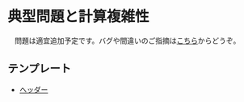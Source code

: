 # **典型問題と計算複雑性**
　問題は適宜追加予定です。バグや間違いのご指摘は[こちら](https://github.com/RTnF/RTnF.github.io/issues)からどうぞ。

## テンプレート
- [ヘッダー](header.md)
